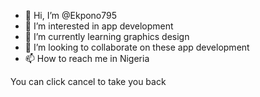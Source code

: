 - 👋 Hi, I’m @Ekpono795
- 👀 I’m interested in app development
- 🌱 I’m currently learning graphics design
- 💞️ I’m looking to collaborate on these app development
- 📫 How to reach me in Nigeria

<!---
Ekpono795/Ekpono795 is a ✨ special ✨ repository because its `README.md` (this file) appears on your GitHub profile.
You can click the Preview link to take a look at your changes.
---> You can click cancel to take you back
